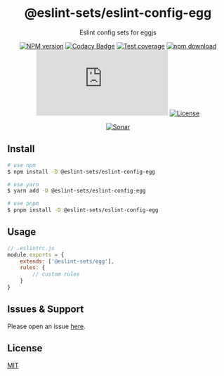 <div style="text-align: center;" align="center">

# @eslint-sets/eslint-config-egg

Eslint config sets for eggjs

[![NPM version][npm-image]][npm-url]
[![Codacy Badge][codacy-image]][codacy-url]
[![Test coverage][codecov-image]][codecov-url]
[![npm download][download-image]][download-url]
[![gzip][gzip-image]][gzip-url]
[![License][license-image]][license-url]

[![Sonar][sonar-image]][sonar-url]

</div>

## Install

```bash
# use npm
$ npm install -D @eslint-sets/eslint-config-egg

# use yarn
$ yarn add -D @eslint-sets/eslint-config-egg

# use pnpm
$ pnpm install -D @eslint-sets/eslint-config-egg
```

## Usage

```js
// .eslintrc.js
module.exports = {
    extends: ['@eslint-sets/egg'],
    rules: {
        // custom rules
    }
}
```

## Issues & Support

Please open an issue [here](https://github.com/saqqdy/@eslint-sets/eslint-config-egg/issues).

## License

[MIT](LICENSE)

[npm-image]: https://img.shields.io/npm/v/@eslint-sets/eslint-config-egg.svg?style=flat-square
[npm-url]: https://npmjs.org/package/@eslint-sets/eslint-config-egg
[codacy-image]: https://app.codacy.com/project/badge/Grade/f70d4880e4ad4f40aa970eb9ee9d0696
[codacy-url]: https://www.codacy.com/gh/saqqdy/@eslint-sets/eslint-config-egg/dashboard?utm_source=github.com&utm_medium=referral&utm_content=saqqdy/@eslint-sets/eslint-config-egg&utm_campaign=Badge_Grade
[codecov-image]: https://img.shields.io/codecov/c/github/saqqdy/@eslint-sets/eslint-config-egg.svg?style=flat-square
[codecov-url]: https://codecov.io/github/saqqdy/@eslint-sets/eslint-config-egg?branch=master
[download-image]: https://img.shields.io/npm/dm/@eslint-sets/eslint-config-egg.svg?style=flat-square
[download-url]: https://npmjs.org/package/@eslint-sets/eslint-config-egg
[gzip-image]: http://img.badgesize.io/https://unpkg.com/@eslint-sets/eslint-config-egg/index.js?compression=gzip&label=gzip%20size:%20JS
[gzip-url]: http://img.badgesize.io/https://unpkg.com/@eslint-sets/eslint-config-egg/index.js?compression=gzip&label=gzip%20size:%20JS
[license-image]: https://img.shields.io/badge/License-MIT-blue.svg
[license-url]: LICENSE
[sonar-image]: https://sonarcloud.io/api/project_badges/quality_gate?project=saqqdy_eslint-sets
[sonar-url]: https://sonarcloud.io/dashboard?id=saqqdy_eslint-sets
